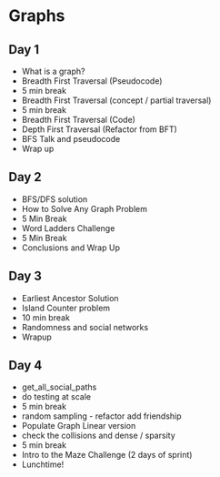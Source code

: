 # Graphs

## Day 1

- What is a graph?
- Breadth First Traversal (Pseudocode)
- 5 min break
- Breadth First Traversal (concept / partial traversal)
- 5 min break
- Breadth First Traversal (Code)
- Depth First Traversal (Refactor from BFT)
- BFS Talk and pseudocode
- Wrap up

## Day 2

- BFS/DFS solution
- How to Solve Any Graph Problem
- 5 Min Break
- Word Ladders Challenge
- 5 Min Break
- Conclusions and Wrap Up

## Day 3

- Earliest Ancestor Solution
- Island Counter problem
- 10 min break
- Randomness and social networks
- Wrapup

## Day 4

- get_all_social_paths
- do testing at scale
- 5 min break
- random sampling - refactor add friendship
- Populate Graph Linear version
- check the collisions and dense / sparsity
- 5 min break
- Intro to the Maze Challenge (2 days of sprint)
- Lunchtime!